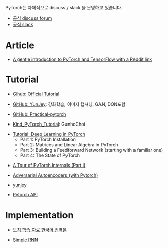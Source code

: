 PyTorch는 자체적으로 discuss / slack 을 운영하고 있습니다.
- [공식 discuss forum](https://discuss.pytorch.org)
- [공식 slack](http://pytorch.slack.com)

# Article
- [A gentle introduction to PyTorch and TensorFlow with a Reddit link](https://theinformationageblog.wordpress.com/2017/03/06/a-gentle-introduction-to-pytorch-and-tensorflow-with-a-reddit-link/)

# Tutorial
- [Gihub: Official Tutorial](https://github.com/pytorch/tutorials)

- [GitHub: YunJey](https://github.com/yunjey/pytorch-tutorial): 강화학습, 이미지 캡셔닝, GAN, DQN포함

- [GitHub: Practical-pytorch](https://github.com/spro/practical-pytorch)

- [Kind_PyTorch_Tutorial](https://github.com/GunhoChoi/Kind_PyTorch_Tutorial): GunhoChoi

* [Tutorial: Deep Learning in PyTorch](http://iamtrask.github.io/2017/01/15/pytorch-tutorial/)
  - Part 1: PyTorch Installation
  - Part 2: Matrices and Linear Algebra in PyTorch
  - Part 3: Building a Feedforward Network (starting with a familiar one)
  - Part 4: The State of PyTorch

- [A Tour of PyTorch Internals (Part I)](https://gist.github.com/killeent/4675635b40b61a45cac2f95a285ce3c0)


- [Adversarial Autoencoders (with Pytorch)](https://blog.paperspace.com/adversarial-autoencoders-with-pytorch/)

- [yunjey](https://github.com/yunjey/pytorch-tutorial)

- [Pytorch API](https://github.com/j-min/pytorch_exercise/blob/master/torch_API.ipynb)

# Implementation

- [토치 학습 자료 한국어 번역본](https://github.com/jaewoosong/torch-tutorial-korean/)

- [Simple RNN](https://gist.github.com/keon/e39d3cbfd80daff498772951fb784f35)
